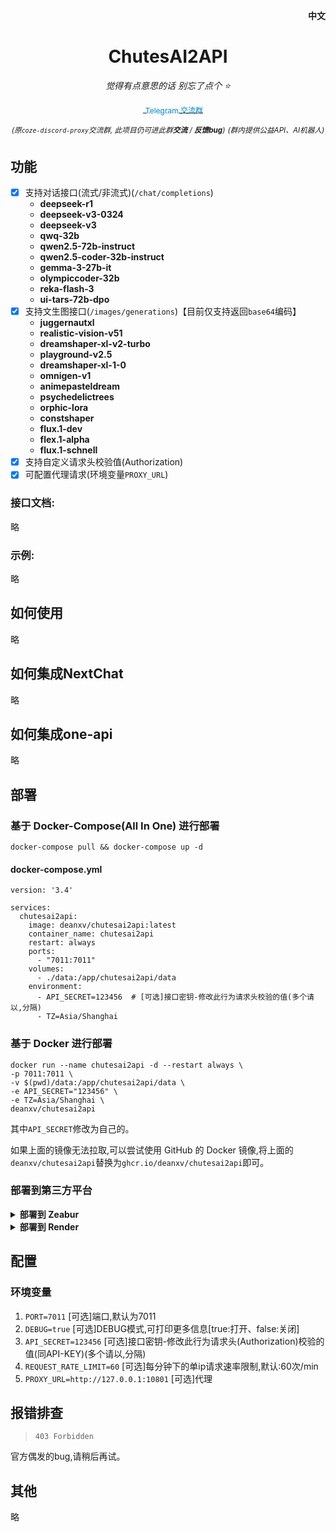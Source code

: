 <p align="right">
   <strong>中文</strong> 
</p>
<div align="center">

# ChutesAI2API

_觉得有点意思的话 别忘了点个 ⭐_

<a href="https://t.me/+LGKwlC_xa-E5ZDk9">
    <img src="https://telegram.org/img/website_icon.svg" width="16" height="16" style="vertical-align: middle;">
    <span style="text-decoration: none; font-size: 12px; color: #0088cc; vertical-align: middle;">Telegram 交流群</span>
</a>

<sup><i>(原`coze-discord-proxy`交流群, 此项目仍可进此群**交流** / **反馈bug**)</i></sup>
<sup><i>(群内提供公益API、AI机器人)</i></sup>

</div>

## 功能

- [x] 支持对话接口(流式/非流式)(`/chat/completions`)
   - **deepseek-r1**
   - **deepseek-v3-0324**
   - **deepseek-v3**
   - **qwq-32b**
   - **qwen2.5-72b-instruct**
   - **qwen2.5-coder-32b-instruct**
   - **gemma-3-27b-it**
   - **olympiccoder-32b**
   - **reka-flash-3**
   - **ui-tars-72b-dpo**
- [x] 支持文生图接口(`/images/generations`)【目前仅支持返回`base64`编码】
   - **juggernautxl**
   - **realistic-vision-v51**
   - **dreamshaper-xl-v2-turbo**
   - **playground-v2.5**
   - **dreamshaper-xl-1-0**
   - **omnigen-v1**
   - **animepasteldream**
   - **psychedelictrees**
   - **orphic-lora**
   - **constshaper**
   - **flux.1-dev**
   - **flex.1-alpha**
   - **flux.1-schnell**
- [x] 支持自定义请求头校验值(Authorization)
- [x] 可配置代理请求(环境变量`PROXY_URL`)

### 接口文档:

略

### 示例:

略

## 如何使用

略

## 如何集成NextChat

略

## 如何集成one-api

略

## 部署

### 基于 Docker-Compose(All In One) 进行部署

```shell
docker-compose pull && docker-compose up -d
```

#### docker-compose.yml

```docker
version: '3.4'

services:
  chutesai2api:
    image: deanxv/chutesai2api:latest
    container_name: chutesai2api
    restart: always
    ports:
      - "7011:7011"
    volumes:
      - ./data:/app/chutesai2api/data
    environment:
      - API_SECRET=123456  # [可选]接口密钥-修改此行为请求头校验的值(多个请以,分隔)
      - TZ=Asia/Shanghai
```

### 基于 Docker 进行部署

```docker
docker run --name chutesai2api -d --restart always \
-p 7011:7011 \
-v $(pwd)/data:/app/chutesai2api/data \
-e API_SECRET="123456" \
-e TZ=Asia/Shanghai \
deanxv/chutesai2api
```

其中`API_SECRET`修改为自己的。

如果上面的镜像无法拉取,可以尝试使用 GitHub 的 Docker 镜像,将上面的`deanxv/chutesai2api`替换为`ghcr.io/deanxv/chutesai2api`即可。

### 部署到第三方平台

<details>
<summary><strong>部署到 Zeabur</strong></summary>
<div>

[![Deployed on Zeabur](https://zeabur.com/deployed-on-zeabur-dark.svg)](https://zeabur.com?referralCode=deanxv&utm_source=deanxv)

> Zeabur 的服务器在国外,自动解决了网络的问题,~~同时免费的额度也足够个人使用~~

1. 首先 **fork** 一份代码。
2. 进入 [Zeabur](https://zeabur.com?referralCode=deanxv),使用github登录,进入控制台。
3. 在 Service -> Add Service,选择 Git（第一次使用需要先授权）,选择你 fork 的仓库。
4. Deploy 会自动开始,先取消。
5. 添加环境变量

   `API_SECRET:123456` [可选]接口密钥-修改此行为请求头校验的值(多个请以,分隔)(与openai-API-KEY用法一致)

保存。

6. 选择 Redeploy。

</div>


</details>

<details>
<summary><strong>部署到 Render</strong></summary>
<div>

> Render 提供免费额度,绑卡后可以进一步提升额度

Render 可以直接部署 docker 镜像,不需要 fork 仓库：[Render](https://dashboard.render.com)

</div>
</details>

## 配置

### 环境变量

1. `PORT=7011`  [可选]端口,默认为7011
2. `DEBUG=true`  [可选]DEBUG模式,可打印更多信息[true:打开、false:关闭]
3. `API_SECRET=123456`  [可选]接口密钥-修改此行为请求头(Authorization)校验的值(同API-KEY)(多个请以,分隔)
4. `REQUEST_RATE_LIMIT=60`  [可选]每分钟下的单ip请求速率限制,默认:60次/min
5. `PROXY_URL=http://127.0.0.1:10801`  [可选]代理


## 报错排查

> `403 Forbidden`
>

官方偶发的bug,请稍后再试。

## 其他

略
